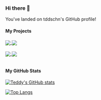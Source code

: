 ### Hi there 👋

You've landed on tddschn's GitHub profile!

<!-- ### test

- hello
- world
- ! -->


<!-- **tddschn/tddschn** is a ✨ _special_ ✨ repository because its `README.md` (this file) appears on your GitHub profile.

Here are some ideas to get you started: -->

<!-- - 🔭 I’m currently working on ...
- 🌱 I’m currently learning ...
- 👯 I’m looking to collaborate on ...
- 🤔 I’m looking for help with ...
- 💬 Ask me about ...
- 📫 How to reach me: ...
- 😄 Pronouns: ...
- ⚡ Fun fact: ...
 -->

<!-- blog-post-workflow: https://github.com/gautamkrishnar/blog-post-workflow -->
<!-- # Blog posts -->
<!-- BLOG-POST-LIST:START -->
<!-- BLOG-POST-LIST:END -->

<!-- stats card https://github.com/tddschn/github-readme-stats -->
<!-- [![Readme Card](https://github-readme-stats.vercel.app/api/pin/?username=tddschn&repo=git-pp)](https://github.com/tddschn/git-pp) -->

#### My Projects

<!-- side-by-side aligned extra pinned repos -->
<a href="https://github.com/tddschn/git-pp">
  <img align="center" src="https://github-readme-stats.vercel.app/api/pin/?username=tddschn&repo=git-pp" />
</a>
<a href="https://github.com/tddschn/logging-utils-tddschn">
  <img align="center" src="https://github-readme-stats.vercel.app/api/pin/?username=tddschn&repo=logging-utils-tddschn" />
</a>

<br />
<br />

<a href="https://github.com/tddschn/todo-cli-tddschn">
  <img align="center" src="https://github-readme-stats.vercel.app/api/pin/?username=tddschn&repo=todo-cli-tddschn" />
</a>
<a href="https://github.com/tddschn/homebrew-alfred">
  <img align="center" src="https://github-readme-stats.vercel.app/api/pin/?username=tddschn&repo=homebrew-alfred" />
</a>

<br />
<br />

#### My GitHub Stats

<!-- do not use dark theme! -->
[![Teddy's GitHub stats](https://github-readme-stats.vercel.app/api?username=tddschn&count_private=true&show_icons=true)](#)

<!-- [![Top Langs](https://github-readme-stats.vercel.app/api/top-langs/?username=tddschn)](https://github.com/tddschn/github-readme-stats) -->
<!-- compact layout, hides lang: jupyter -->
[![Top Langs](https://github-readme-stats.vercel.app/api/top-langs/?username=tddschn&layout=compact&hide=jupyter%20notebook)](#)
